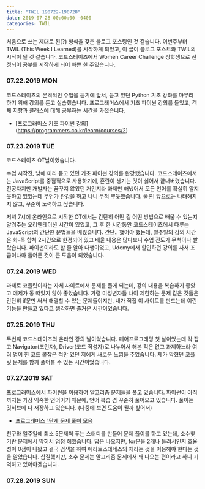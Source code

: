 ```yaml
---
title: "TWIL 190722-190728"
date: 2019-07-28 00:00:00 -0400
categories: TWIL
---
```


처음으로 쓰는 제대로 된(?) 형식을 갖춘 블로그 포스팅인 것 같습니다.
이번주부터 TWIL (This Week I Learned)를 시작하게 되었고, 이 글이 블로그 포스트와 TWIL의 시작이 될 것 같습니다.
코드스테이츠에서 Women Career Challenge 장학생으로 선정되어 공부를 시작하게 되어 바쁜 한 주였습니다.


### 07.22.2019 MON
코드스테이츠의 본격적인 수업을 듣기에 앞서, 듣고 있던 Python 기초 강좌를 마무리 하기 위해 강의를 듣고 실습했습니다.
프로그래머스에서 기초 파이썬 강의를 들었고, 객체 지향과 클래스에 대해 공부하는 시간을 가졌습니다.
- [프로그래머스 기초 파이썬 강의] (https://programmers.co.kr/learn/courses/2)

### 07.23.2019 TUE
코드스테이츠 OT날이었습니다.


수업 시작전, 낮에 미리 듣고 있던 기초 파이썬 강의를 완강했습니다. 코드스테이츠에서는 JavaScript를 중점적으로 사용하기에,
혼란이 생기는 것이 싫어서 끝내버렸습니다. 전공자지만 개발자는 꿈꾸지 않았던 저인지라 과제만 해냈어서 모든 언어를 확실히 알지 못하고 있었는데
무언가 완강을 하고 나니 무척 뿌듯했습니다. 물론! 앞으로는 나태해지지 않고, 꾸준히 노력하고 싶습니다.


저녁 7시에 온라인으로 시작한 OT에서는 간단히 어떤 걸 어떤 방법으로 배울 수 있는지 알려주는 오리엔테이션 시간이 있었고,
그 후 한 시간동안 코드스테이츠에서 다루는 JavaScript의 간단한 문법들을 배웠습니다.
간단.. 했어야 했는데, 일주일의 강의 시간은 화-목 합쳐 2시간으로 한정되어 있고 배울 내용은 많다보니 수업 진도가 무척이나 빨랐습니다.
파이썬이라도 할 줄 알아 다행이었고, Udemy에서 할인하던 강의를 사서 조금이나마 들어둔 것이 큰 도움이 되었습니다.


### 07.24.2019 WED
과제로 코플릿이라는 자체 사이트에서 문제를 풀게 되는데, 강의 내용을 복습하기 좋았고 예제가 동 떠있지 않아 좋았습니다.
가령 미성년자들 나이 제한하는 문제 같은 것들은 간단히 if문만 써서 해결할 수 있는 문제들이지만, 
내가 직접 이 사이트를 만드는데 이런 기능을 만들고 있다고 생각하면 즐거운 시간이었습니다.


### 07.25.2019 THU
두번째 코드스테이츠의 온라인 강의 날이었습니다.
페어프로그래밍 첫 날이었는데 각 잡고 Navigator(조언자), Driver(코드 작성자)로 나누어서 해본 적은 없고
과제하느라 여러 명이 한 코드 붙잡은 적만 있던 저에게 새로운 느낌을 주었습니다.
제가 막혔던 코플릿 문제를 함께 풀어볼 수 있는 시간이었습니다.


### 07.27.2019 SAT
프로그래머스에서 파이썬을 이용하여 알고리즘 문제들을 풀고 있습니다.
파이썬이 아직까지는 가장 익숙한 언어이기 때문에, 언어 복습 겸 꾸준히 풀어오고 있습니다.
풀이는 깃허브에 다 저장하고 있습니다. (나중에 보면 도움이 될까 싶어서)


- [프로그래머스 1단계 문제 풀이 모음](https://github.com/SeunghyoKu/Algorithms/tree/master/Programmers/Level1)


친구와 일주일에 최소 5문제씩 푸는 스터디를 만들어 문제 풀이를 하고 있는데, 소수찾기란 문제에서 막혀서 엄청 헤맸습니다.
답은 나오지만, for문을 2개나 돌려서인지 효율성이 0점이 나왔고 결국 검색을 하여 에라토스테네스의 체라는 것을 이용해야 한다는 것을 알았습니다.
삽질했지만, 소수 문제는 알고리즘 문제에서 꽤 나오는 편이라고 하니 기억하고 있어야겠습니다.


### 07.28.2019 SUN
